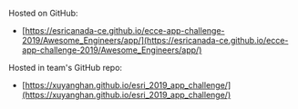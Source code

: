 Hosted on GitHub:

- [https://esricanada-ce.github.io/ecce-app-challenge-2019/Awesome_Engineers/app/](https://esricanada-ce.github.io/ecce-app-challenge-2019/Awesome_Engineers/app/)

Hosted in team's GitHub repo:

- [https://xuyanghan.github.io/esri_2019_app_challenge/](https://xuyanghan.github.io/esri_2019_app_challenge/)